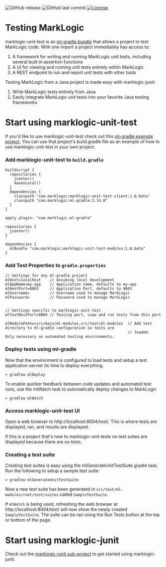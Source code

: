 ![GitHub release](https://img.shields.io/github/release/marklogic-community/marklogic-unit-test.svg)
![GitHub last commit](https://img.shields.io/github/last-commit/marklogic-community/marklogic-unit-test.svg)
[![License](https://img.shields.io/badge/License-Apache%202.0-blue.svg)](https://opensource.org/licenses/Apache-2.0)
# Testing MarkLogic

marklogic-unit-test is an [ml-gradle bundle](https://github.com/marklogic-community/ml-gradle/wiki/Bundles) that allows
a project to test MarkLogic code.  With one import a project immediately has access to:

1. A framework for writing and running MarkLogic unit tests, including several built in assertion functions
1. A UI for viewing and running unit tests entirely within MarkLogic
1. A REST endpoint to run and report unit tests with other tools

Testing MarkLogic from a Java project is made easy with marklogic-junit:

1. Write MarkLogic tests entirely from Java
1. Easily integrate MarkLogic unit tests into your favorite Java testing frameworks

# Start using marklogic-unit-test

If you'd like to use marklogic-unit-test check out this 
[ml-gradle example project](https://github.com/marklogic-community/ml-gradle/tree/dev/examples/unit-test-project). 
You can use that project's build.gradle file as an example of how to use marklogic-unit-test in your own project.

### Add marklogic-unit-test to `build.gradle`

```aidl
buildscript {
  repositories {
    jcenter()
    mavenLocal()
  }
  dependencies {
    classpath "com.marklogic:marklogic-unit-test-client:1.0.beta"
    classpath "com.marklogic:ml-gradle:3.14.0"
  }
}

apply plugin: "com.marklogic.ml-gradle"

repositories {
  jcenter()
}

dependencies {
  mlBundle "com.marklogic:marklogic-unit-test-modules:1.0.beta"
}
```

### Add Test Properties to `gradle.properties`

```aidl
// Settings for any ml-gradle project
mlHost=localhost    // Assuming local development
mlAppName=my-app    // Application name, defaults to my-app
mlRestPort=8003     // Application Port, defaults to 8003
mlUsername=         // Username used to manage MarkLogic
mlPassword=         // Password used to manage MarkLogic


// Settings specific to marklogic-unit-test
mlTestRestPort=8004 // Testing port, view and run tests from this port

mlModulePaths=src/main/ml-modules,src/test/ml-modules  // Add test directory to ml-gradle configuration so tests are
                                                       // loaded.  Only necessary on automated testing environments.

```

### Deploy tests using ml-gradle

Now that the environment is configured to load tests and setup a test application servier its time to deploy everything.
```aidl
> gradlew mlDeploy
```

To enable quicker feedback between code updates and automated test runs, use the mlWatch task to automatically deploy
changes to MarkLogic
```aidl
> gradlew mlWatch
```

### Access marklogic-unit-test UI

Open a web browser to http://localhost:8004/test/.  This is where tests are displayed, ran, and results are displayed.

If this is a project that's new to marklogic-unit-tests no test suites are displayed because there are no tests.

### Creating a test suite

Creating test suites is easy using the mlGenerateUnitTestSuite gradle task.  Run the following to setup a sample test suite:
```aidl
> gradlew mlGenerateUnitTestSuite
```

Now a new test suite has been generated in `src/test/ml-modules/root/test/suites` called `SampleTestSuite`.

If `mlWatch` is being used, refreshing the web browser at http://localhost:8004/test/ will now show the newly created
`SampleTestSuite`.  The suite can be ran using the Run Tests button at the top or bottom of the page.



# Start using marklogic-junit
Check out the [marklogic-junit sub-project](https://github.com/marklogic-community/marklogic-unit-test/tree/master/marklogic-junit)
to get started using marklogic-junit.
